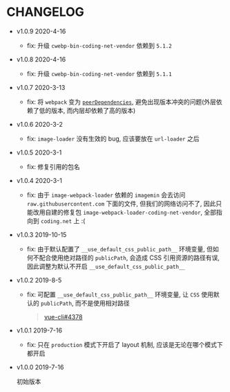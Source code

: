 # CHANGELOG

* v1.0.9 2020-4-16

  * fix: 升级 `cwebp-bin-coding-net-vendor` 依赖到 `5.1.2`

* v1.0.8 2020-4-16

  * fix: 升级 `cwebp-bin-coding-net-vendor` 依赖到 `5.1.1`

* v1.0.7 2020-3-13

  * fix: 将 `webpack` 变为 [`peerDependencies`](https://javascript.ruanyifeng.com/nodejs/packagejson.html#toc3), 避免出现版本冲突的问题(外层依赖了低的版本, 而内层却依赖了高的版本)

* v1.0.6 2020-3-2

  * fix: `image-loader` 没有生效的 bug, 应该要放在 `url-loader` 之后

* v1.0.5 2020-3-1

  * fix: 修复引用的包名

* v1.0.4 2020-3-1

  * fix: 由于 `image-webpack-loader` 依赖的 `imagemin` 会去访问 `raw.githubusercontent.com` 下面的文件, 但我们的网络访问不了, 因此只能改用自建的修复包 `image-webpack-loader-coding-net-vendor`, 全部指向到 `coding.net` 上 :(

* v1.0.3 2019-10-15

  * fix: 由于默认配置了 `__use_default_css_public_path__` 环境变量, 但如何不配合使用绝对路径的 `publicPath`, 会造成 CSS 引用资源的路径有误, 因此调整为默认不开启 `__use_default_css_public_path__`

* v1.0.2 2019-8-5

  * fix: 可配置 `__use_default_css_public_path__` 环境变量, 让 `CSS` 使用默认的 `publicPath`, 而不是使用相对路径

    > [vue-cli#4378](https://github.com/vuejs/vue-cli/issues/4378)

* v1.0.1 2019-7-16

  * fix: 只在 `production` 模式下开启了 layout 机制, 应该是无论在哪个模式下都开启

* v1.0.0 2019-7-16

  初始版本